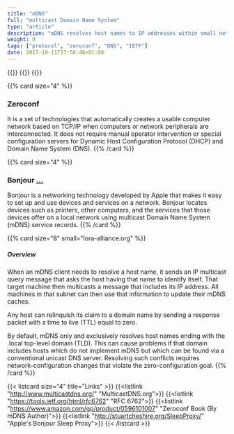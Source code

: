 ```yaml
---
title: "mDNS"
full: "multicast Domain Name System"
type: "article"
description: "mDNS resolves host names to IP addresses within small networks that do not include a local name server. It is a zero-configuration service, using essentially the same programming interfaces, packet formats and operating semantics as the unicast Domain Name System (DNS)."
weight: 0
tags: ["protocol", "zeroconf", "DNS", "IETF"]
date: 2017-10-11T17:56:48+01:00
---
```


{{<card size="4" small="Wikipedia" style="info">}}
{{<description>}}
{{</card>}}

{{% card size="4" %}}
### Zeroconf
It is a set of technologies that automatically creates a usable computer network based on TCP/IP when computers or network peripherals are interconnected. It does not require manual operator intervention or special configuration servers for Dynamic Host Configuration Protocol (DHCP) and Domain Name System (DNS).
{{% /card %}}

{{% card size="4" %}}
### Bonjour [...](https://en.wikipedia.org/wiki/Bonjour_(software))
Bonjour is a networking technology developed by Apple that makes it easy to set up and use devices and services on a network. Bonjour locates devices such as printers, other computers, and the services that those devices offer on a local network using multicast Domain Name System (mDNS) service records.
{{% /card %}}

{{% card size="8" small="lora-alliance.org" %}}
##### Overview
When an mDNS client needs to resolve a host name, it sends an IP multicast query message that asks the host having that name to identify itself. That target machine then multicasts a message that includes its IP address. All machines in that subnet can then use that information to update their mDNS caches.

Any host can relinquish its claim to a domain name by sending a response packet with a time to live (TTL) equal to zero.

By default, mDNS only and exclusively resolves host names ending with the .local top-level domain (TLD). This can cause problems if that domain includes hosts which do not implement mDNS but which can be found via a conventional unicast DNS server. Resolving such conflicts requires network-configuration changes that violate the zero-configuration goal.
{{% /card %}}

{{< listcard size="4" title="Links" >}}
    {{<listlink "http://www.multicastdns.org/" "MulticastDNS.org">}}
    {{<listlink "https://tools.ietf.org/html/rfc6762" "RFC 6762">}}
    {{<listlink "https://www.amazon.com/gp/product/0596101007" "Zeroconf Book (By mDNS Author)">}}
    {{<listlink "http://stuartcheshire.org/SleepProxy/" "Apple's Bonjour Sleep Proxy">}}
{{< /listcard >}}